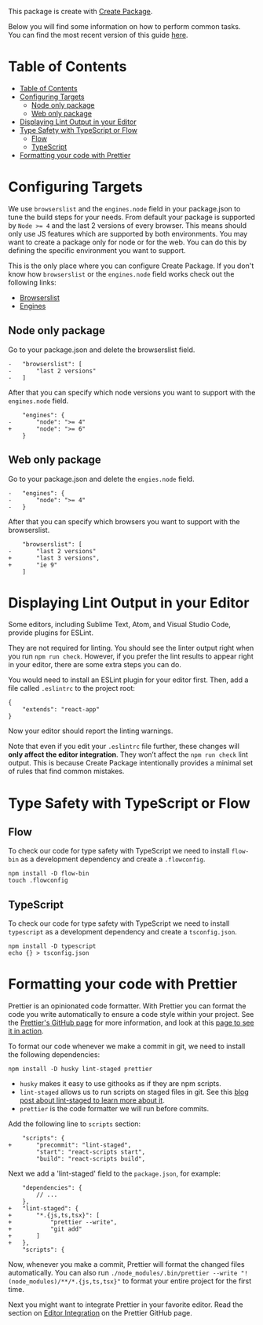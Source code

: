 This package is create with [Create Package](https://github.com/k15a/create-package).

Below you will find some information on how to perform common tasks.<br>
You can find the most recent version of this guide [here](https://github.com/facebookincubator/create-react-app/blob/master/packages/react-scripts/template/README.md).

# Table of Contents

<!-- TOC depthFrom:1 depthTo:6 withLinks:1 updateOnSave:1 orderedList:0 -->

- [Table of Contents](#table-of-contents)
- [Configuring Targets](#configuring-targets)
	- [Node only package](#node-only-package)
	- [Web only package](#web-only-package)
- [Displaying Lint Output in your Editor](#displaying-lint-output-in-your-editor)
- [Type Safety with TypeScript or Flow](#type-safety-with-typescript-or-flow)
	- [Flow](#flow)
	- [TypeScript](#typescript)
- [Formatting your code with Prettier](#formatting-your-code-with-prettier)

<!-- /TOC -->

# Configuring Targets

We use `browserslist` and the `engines.node` field in your package.json to tune the build steps for your needs. From default your package is supported by `Node >= 4` and the last 2 versions of every browser. This means should only use JS features which are supported by both environments. You may want to create a package only for node or for the web. You can do this by defining the specific environment you want to support.

This is the only place where you can configure Create Package. If you don't know how `browserslist` or the `engines.node` field works check out the following links:
- [Browserslist](https://github.com/ai/browserslist)
- [Engines](https://docs.npmjs.com/files/package.json#engines)

## Node only package

Go to your package.json and delete the browserslist field.
```source-diff
-   "browserslist": [
-       "last 2 versions"
-   ]
```

After that you can specify which node versions you want to support with the `engines.node` field.
```source-diff
    "engines": {
-       "node": ">= 4"
+       "node": ">= 6"
    }
```

## Web only package

Go to your package.json and delete the `engies.node` field.
```source-diff
-   "engines": {
-       "node": ">= 4"
-   }
```

After that you can specify which browsers you want to support with the browserslist.
```source-diff
    "browserslist": [
-       "last 2 versions"
+       "last 3 versions",
+       "ie 9"
    ]
```

# Displaying Lint Output in your Editor

Some editors, including Sublime Text, Atom, and Visual Studio Code, provide plugins for ESLint.

They are not required for linting. You should see the linter output right when you run `npm run check`. However, if you prefer the lint results to appear right in your editor, there are some extra steps you can do.

You would need to install an ESLint plugin for your editor first. Then, add a file called `.eslintrc` to the project root:

```source-js
{
    "extends": "react-app"
}
```

Now your editor should report the linting warnings.

Note that even if you edit your `.eslintrc` file further, these changes will **only affect the editor integration**. They won’t affect the `npm run check` lint output. This is because Create Package intentionally provides a minimal set of rules that find common mistakes.

# Type Safety with TypeScript or Flow

## Flow

To check our code for type safety with TypeScript we need to install `flow-bin` as a development dependency and create a `.flowconfig`.

```
npm install -D flow-bin
touch .flowconfig
```

## TypeScript

To check our code for type safety with TypeScript we need to install `typescript` as a development dependency and create a `tsconfig.json`.

```
npm install -D typescript
echo {} > tsconfig.json
```

# Formatting your code with Prettier

Prettier is an opinionated code formatter. With Prettier you can format the code you write automatically to ensure a code style within your project. See the [Prettier's GitHub page](https://github.com/prettier/prettier) for more information, and look at this [page to see it in action](https://prettier.io).

To format our code whenever we make a commit in git, we need to install the following dependencies:

```
npm install -D husky lint-staged prettier
```

- `husky` makes it easy to use githooks as if they are npm scripts.
- `lint-staged` allows us to run scripts on staged files in git. See this [blog post about lint-staged to learn more about it](https://medium.com/@okonetchnikov/make-linting-great-again-f3890e1ad6b8).
- `prettier` is the code formatter we will run before commits.

Add the following line to `scripts` section:

```source-diff
    "scripts": {
+       "precommit": "lint-staged",
        "start": "react-scripts start",
        "build": "react-scripts build",
```

Next we add a 'lint-staged' field to the `package.json`, for example:

```source-diff
    "dependencies": {
        // ...
    },
+   "lint-staged": {
+       "*.{js,ts,tsx}": [
+           "prettier --write",
+           "git add"
+       ]
+   },
    "scripts": {
```

Now, whenever you make a commit, Prettier will format the changed files automatically. You can also run `./node_modules/.bin/prettier --write "!(node_modules)/**/*.{js,ts,tsx}"` to format your entire project for the first time.

Next you might want to integrate Prettier in your favorite editor. Read the section on [Editor Integration](https://github.com/prettier/prettier#editor-integration) on the Prettier GitHub page.
